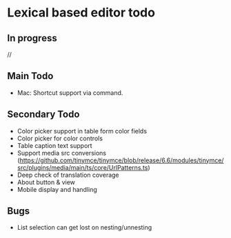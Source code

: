 # Lexical based editor todo

## In progress

//

## Main Todo

- Mac: Shortcut support via command.

## Secondary Todo

- Color picker support in table form color fields
- Color picker for color controls
- Table caption text support
- Support media src conversions (https://github.com/tinymce/tinymce/blob/release/6.6/modules/tinymce/src/plugins/media/main/ts/core/UrlPatterns.ts)
- Deep check of translation coverage
- About button & view
- Mobile display and handling

## Bugs

- List selection can get lost on nesting/unnesting